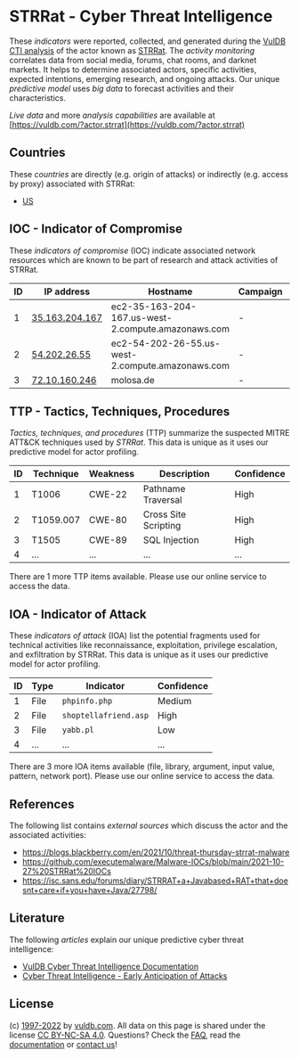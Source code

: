 # STRRat - Cyber Threat Intelligence

These _indicators_ were reported, collected, and generated during the [VulDB CTI analysis](https://vuldb.com/?kb.cti) of the actor known as [STRRat](https://vuldb.com/?actor.strrat). The _activity monitoring_ correlates data from social media, forums, chat rooms, and darknet markets. It helps to determine associated actors, specific activities, expected intentions, emerging research, and ongoing attacks. Our unique _predictive model_ uses _big data_ to forecast activities and their characteristics.

_Live data_ and more _analysis capabilities_ are available at [https://vuldb.com/?actor.strrat](https://vuldb.com/?actor.strrat)

## Countries

These _countries_ are directly (e.g. origin of attacks) or indirectly (e.g. access by proxy) associated with STRRat:

* [US](https://vuldb.com/?country.us)

## IOC - Indicator of Compromise

These _indicators of compromise_ (IOC) indicate associated network resources which are known to be part of research and attack activities of STRRat.

ID | IP address | Hostname | Campaign | Confidence
-- | ---------- | -------- | -------- | ----------
1 | [35.163.204.167](https://vuldb.com/?ip.35.163.204.167) | ec2-35-163-204-167.us-west-2.compute.amazonaws.com | - | Medium
2 | [54.202.26.55](https://vuldb.com/?ip.54.202.26.55) | ec2-54-202-26-55.us-west-2.compute.amazonaws.com | - | Medium
3 | [72.10.160.246](https://vuldb.com/?ip.72.10.160.246) | molosa.de | - | High

## TTP - Tactics, Techniques, Procedures

_Tactics, techniques, and procedures_ (TTP) summarize the suspected MITRE ATT&CK techniques used by _STRRat_. This data is unique as it uses our predictive model for actor profiling.

ID | Technique | Weakness | Description | Confidence
-- | --------- | -------- | ----------- | ----------
1 | T1006 | CWE-22 | Pathname Traversal | High
2 | T1059.007 | CWE-80 | Cross Site Scripting | High
3 | T1505 | CWE-89 | SQL Injection | High
4 | ... | ... | ... | ...

There are 1 more TTP items available. Please use our online service to access the data.

## IOA - Indicator of Attack

These _indicators of attack_ (IOA) list the potential fragments used for technical activities like reconnaissance, exploitation, privilege escalation, and exfiltration by STRRat. This data is unique as it uses our predictive model for actor profiling.

ID | Type | Indicator | Confidence
-- | ---- | --------- | ----------
1 | File | `phpinfo.php` | Medium
2 | File | `shoptellafriend.asp` | High
3 | File | `yabb.pl` | Low
4 | ... | ... | ...

There are 3 more IOA items available (file, library, argument, input value, pattern, network port). Please use our online service to access the data.

## References

The following list contains _external sources_ which discuss the actor and the associated activities:

* https://blogs.blackberry.com/en/2021/10/threat-thursday-strrat-malware
* https://github.com/executemalware/Malware-IOCs/blob/main/2021-10-27%20STRRat%20IOCs
* https://isc.sans.edu/forums/diary/STRRAT+a+Javabased+RAT+that+doesnt+care+if+you+have+Java/27798/

## Literature

The following _articles_ explain our unique predictive cyber threat intelligence:

* [VulDB Cyber Threat Intelligence Documentation](https://vuldb.com/?kb.cti)
* [Cyber Threat Intelligence - Early Anticipation of Attacks](https://www.scip.ch/en/?labs.20201022)

## License

(c) [1997-2022](https://vuldb.com/?kb.changelog) by [vuldb.com](https://vuldb.com/?kb.about). All data on this page is shared under the license [CC BY-NC-SA 4.0](https://creativecommons.org/licenses/by-nc-sa/4.0/). Questions? Check the [FAQ](https://vuldb.com/?kb.faq), read the [documentation](https://vuldb.com/?kb) or [contact us](https://vuldb.com/?contact)!
